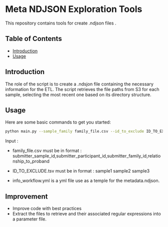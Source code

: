 # Meta NDJSON Exploration Tools

This repository contains tools for create .ndjson files .

## Table of Contents
- [Introduction](#introduction)
- [Usage](#usage)


## Introduction
The role of the script is to create a .ndsjon file containing the necessary information for the ETL. The script retrieves the file paths from S3 for each sample, selecting the most recent one based on its directory structure.



## Usage
Here are some basic commands to get you started:
```sh
python main.py --sample_family family_file.csv --id_to_exclude ID_TO_EXCLUDE.tsv --s3_bucket_raw 'name-of-raw-bucket' --s3_bucket_prod 'name-of-prod-bucket' --studies_name 'name-of-studie' --info_workflows info_workflow.yml --output_filename 'metadata_R-X.ndjson'
```

Input : 

 - family_file.csv must be in format : 
submitter_sample_id,submitter_participant_id,submitter_family_id,relationship_to_proband

 - ID_TO_EXCLUDE.tsv must be in format :
 sample1
 sample2
 sample3

 - info_workflow.yml is a yml file use as a temple for the metadata.ndjson. 


## Improvement

 - Improve code with best practices
 - Extract the files to retrieve and their associated regular expressions into a parameter file.